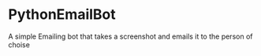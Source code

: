 # PythonEmailBot
A simple Emailing bot that takes a screenshot and emails it to the person of choise
